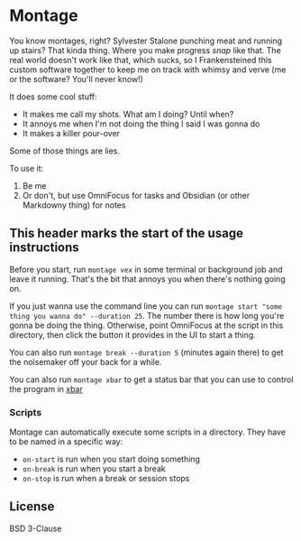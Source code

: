 # Montage

You know montages, right? Sylvester Stalone punching meat and running up stairs? That kinda thing. Where you make progress *snap* like that. The real world doesn't work like that, which sucks, so I Frankensteined this custom software together to keep me on track with whimsy and verve (me or the software? You'll never know!)

It does some cool stuff:

- It makes me call my shots. What am I doing? Until when?
- It annoys me when I'm not doing the thing I said I was gonna do
- It makes a killer pour-over

Some of those things are lies.

To use it:

1. Be me
2. Or don't, but use OmniFocus for tasks and Obsidian (or other Markdowny thing) for notes

## This header marks the start of the usage instructions

Before you start, run `montage vex` in some terminal or background job and leave it running. That's the bit that annoys you when there's nothing going on.

If you just wanna use the command line you can run `montage start "some thing you wanna do" --duration 25`. The number there is how long you're gonna be doing the thing. Otherwise, point OmniFocus at the script in this directory, then click the button it provides in the UI to start a thing.

You can also run `montage break --duration 5` (minutes again there) to get the noisemaker off your back for a while.

You can also run `montage xbar` to get a status bar that you can use to control the program in [xbar](https://xbarapp.com/) 

### Scripts

Montage can automatically execute some scripts in a directory. They have to be named in a specific way:

- `on-start` is run when you start doing something
- `on-break` is run when you start a break
- `on-stop` is run when a break or session stops

## License

BSD 3-Clause
